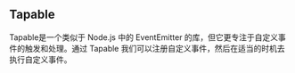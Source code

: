 
## Tapable

Tapable是一个类似于 Node.js 中的 EventEmitter 的库，但它更专注于自定义事件的触发和处理。通过 Tapable 我们可以注册自定义事件，然后在适当的时机去执行自定义事件。